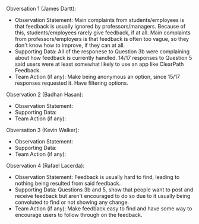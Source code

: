 Obversation 1 (James Dartt):
- Observation Statement: Main complaints from students/employees is that feedback is usually ignored by professors/managers. Because of this, students/employees rarely give feedback, if at all. Main complaints from professors/employers is that feedback is often too vague, so they don't know how to improve, if they can at all. 
- Supporting Data: All of the responese to Question 3b were complaining about how feedback is currently handled. 14/17 responses to Question 5 said users were at least somewhat likely to use an app like ClearPath Feedback.
- Team Action (if any): Make being anonymous an option, since 15/17 responses requested it. Have filtering options.

Observation 2 (Badhan Hasan):
- Observation Statement:
- Supporting Data:
- Team Action (if any):

Obversation 3 (Kevin Walker):
- Observation Statement:
- Supporting Data:
- Team Action (if any):

Observation 4 (Rafael Lacerda):
- Observation Statement: Feedback is usually hard to find, leading to nothing being resulted from said feedback.
- Supporting Data: Questions 3b and 5, show that people want to post and receive feedback but aren't encouraged to do so due to it usually being convoluted to find or not showing any change.
- Team Action (if any): Make feedback easy to find and have some way to encourage users to follow through on the feedback.
